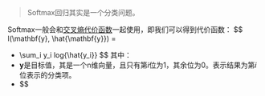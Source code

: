 > Softmax回归其实是一个分类问题。

Softmax一般会和[交叉熵代价函数](交叉熵代价函数.md)一起使用，即我们可以得到代价函数：
$$
l(\mathbf{y}, \hat{\mathbf{y}}) = 
- \sum_i y_i log{\hat{y_i}}
$$
其中：
- $\mathbf{y}$是目标值，其是一个n维向量，且只有第$i$位为1，其余位为0。表示结果为第$i$位表示的分类项。
- $$